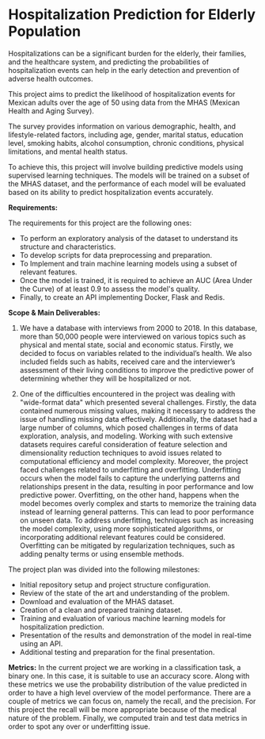 # Hospitalization Prediction for Elderly Population

Hospitalizations can be a significant burden for the elderly, their families, and the healthcare system, and predicting the probabilities of hospitalization events can help in the early detection and prevention of adverse health outcomes.

This project aims to predict the likelihood of hospitalization events for Mexican adults over the age of 50 using data from the MHAS (Mexican Health and Aging Survey).

The survey provides information on various demographic, health, and lifestyle-related factors, including age, gender, marital status, education level, smoking habits, alcohol consumption, chronic conditions, physical limitations, and mental health status.

To achieve this, this project will involve building predictive models using supervised learning techniques. The models will be trained on a subset of the MHAS dataset, and the performance of each model will be evaluated based on its ability to predict hospitalization events accurately.

**Requirements:**

The requirements for this project are the following ones:
- To perform an exploratory analysis of the dataset to understand its structure and characteristics.
- To develop scripts for data preprocessing and preparation.
- To Implement and train machine learning models using a subset of relevant features.
- Once the model is trained, it is required to achieve an AUC (Area Under the Curve) of at least 0.9 to assess the model's quality.
- Finally, to create an API implementing Docker, Flask and Redis.

**Scope & Main Deliverables:**
1. We have a database with interviews from 2000 to 2018. In this database, more than 50,000 people were interviewed on various topics such as physical and mental state, social and economic status.
Firstly, we decided to focus on variables related to the individual’s health. We also included fields such as habits, received care and the interviewer’s assessment of their living conditions to improve the predictive power of determining whether they will be hospitalized or not.

2. One of the difficulties encountered in the project was dealing with "wide-format data" which presented several challenges. Firstly, the data contained numerous missing values, making it necessary to address the issue of handling missing data effectively.
Additionally, the dataset had a large number of columns, which posed challenges in terms of data exploration, analysis, and modeling. Working with such extensive datasets requires careful consideration of feature selection and dimensionality reduction techniques to avoid issues related to computational efficiency and model complexity.
Moreover, the project faced challenges related to underfitting and overfitting. Underfitting occurs when the model fails to capture the underlying patterns and relationships present in the data, resulting in poor performance and low predictive power. Overfitting, on the other hand, happens when the model becomes overly complex and starts to memorize the training data instead of learning general patterns. This can lead to poor performance on unseen data.
To address underfitting, techniques such as increasing the model complexity, using more sophisticated algorithms, or incorporating additional relevant features could be considered. Overfitting can be mitigated by regularization techniques, such as adding penalty terms or using ensemble methods.

The project plan was divided into the following milestones:
- Initial repository setup and project structure configuration.
- Review of the state of the art and understanding of the problem.
- Download and evaluation of the MHAS dataset.
- Creation of a clean and prepared training dataset.
- Training and evaluation of various machine learning models for hospitalization prediction.
- Presentation of the results and demonstration of the model in real-time using an API.
- Additional testing and preparation for the final presentation.

**Metrics:**
In the current project we are working in a classification task, a binary one. In this case, it is suitable to use an accuracy  score. Along with these metrics we use the probability distribution of the value predicted in order to have a high level overview of the model performance. There are a couple of metrics we can focus on, namely the recall, and the precision. For this project the recall will be more appropriate because of the medical nature of the problem. Finally, we computed train and test data metrics in order to spot any over or underfitting issue.
